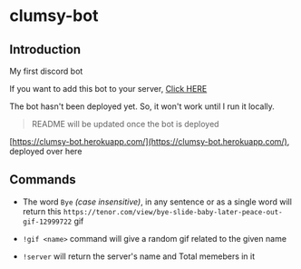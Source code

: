 # clumsy-bot

## Introduction

My first discord bot

If you want to add this bot to your server, [Click HERE](https://discord.com/oauth2/authorize?client_id=769546560089620550&scope=bot)

The bot hasn't been deployed yet. So, it won't work until I run it locally.

> README will be updated once the bot is deployed

[https://clumsy-bot.herokuapp.com/](https://clumsy-bot.herokuapp.com/), deployed over here

## Commands

- The word `Bye` *(case insensitive)*, in any sentence or as a single word will return this `https://tenor.com/view/bye-slide-baby-later-peace-out-gif-12999722` gif

- `!gif <name>` command will give a random gif related to the given name

- `!server` will return the server's name and Total memebers in it
